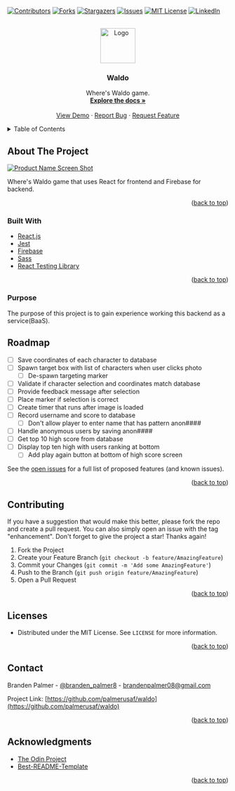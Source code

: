 <div id="top"></div>
<!--
*** Thanks for checking out the Best-README-Template. If you have a suggestion
*** that would make this better, please fork the repo and create a pull request
*** or simply open an issue with the tag "enhancement".
*** Don't forget to give the project a star!
*** Thanks again! Now go create something AMAZING! :D
-->

<!-- PROJECT SHIELDS -->
<!--
*** I'm using markdown "reference style" links for readability.
*** Reference links are enclosed in brackets [ ] instead of parentheses ( ).
*** See the bottom of this document for the declaration of the reference variables
*** for contributors-url, forks-url, etc. This is an optional, concise syntax you may use.
*** https://www.markdownguide.org/basic-syntax/#reference-style-links
-->

[![Contributors][contributors-shield]][contributors-url]
[![Forks][forks-shield]][forks-url]
[![Stargazers][stars-shield]][stars-url]
[![Issues][issues-shield]][issues-url]
[![MIT License][license-shield]][license-url]
[![LinkedIn][linkedin-shield]][linkedin-url]

<!-- PROJECT LOGO -->
<br />
<div align="center">
  <a href="https://github.com/palmerusaf/waldo">
    <img src="./public/favicon.ico" alt="Logo" width="80" height="80">
  </a>

<h3 align="center">Waldo</h3>

  <p align="center">
    Where's Waldo game.
    <br />
    <a href="https://github.com/palmerusaf/waldo"><strong>Explore the docs »</strong></a>
    <br />
    <br />
    <a href="https://palmerusaf.github.io/waldo">View Demo</a>
    ·
    <a href="https://github.com/palmerusaf/waldo/issues">Report Bug</a>
    ·
    <a href="https://github.com/palmerusaf/waldo/issues">Request Feature</a>
  </p>
</div>

<!-- TABLE OF CONTENTS -->
<details>
  <summary>Table of Contents</summary>
  <ol>
    <li>
      <a href="#about-the-project">About The Project</a>
      <ul>
        <li><a href="#built-with">Built With</a></li>
        <li><a href="#purpose">Purpose</a></li>
      </ul>
    </li>
    <li><a href="#roadmap">Roadmap</a></li>
    <li><a href="#contributing">Contributing</a></li>
    <li><a href="#license">License</a></li>
    <li><a href="#contact">Contact</a></li>
    <li><a href="#acknowledgments">Acknowledgments</a></li>
  </ol>
</details>

<!-- ABOUT THE PROJECT -->

## About The Project

[![Product Name Screen Shot][product-screenshot]](https://palmerusaf.github.io/waldo)

Where's Waldo game that uses React for frontend and Firebase for backend.

<p align="right">(<a href="#top">back to top</a>)</p>

### Built With

- [React.js](https://reactjs.org/)
- [Jest](https://jestjs.io/)
- [Firebase](https://firebase.google.com/)
- [Sass](https://sass-lang.com/)
- [React Testing Library](https://testing-library.com/docs/react-testing-library/api/)

<p align="right">(<a href="#top">back to top</a>)</p>

### Purpose

The purpose of this project is to gain experience working this backend as a service(BaaS).

<!-- ROADMAP -->

## Roadmap

- [ ] Save coordinates of each character to database
- [ ] Spawn target box with list of characters when user clicks photo
  - [ ] De-spawn targeting marker
- [ ] Validate if character selection and coordinates match database
- [ ] Provide feedback message after selection
- [ ] Place marker if selection is correct
- [ ] Create timer that runs after image is loaded
- [ ] Record username and score to database
  - [ ] Don't allow player to enter name that has pattern anon####
- [ ] Handle anonymous users by saving anon####
- [ ] Get top 10 high score from database
- [ ] Display top ten high with users ranking at bottom
  - [ ] Add play again button at bottom of high score screen

See the [open issues](https://github.com/palmerusaf/waldo/issues) for a full list of proposed features (and known issues).

<p align="right">(<a href="#top">back to top</a>)</p>

<!-- CONTRIBUTING -->

## Contributing

If you have a suggestion that would make this better, please fork the repo and create a pull request. You can also simply open an issue with the tag "enhancement".
Don't forget to give the project a star! Thanks again!

1. Fork the Project
2. Create your Feature Branch (`git checkout -b feature/AmazingFeature`)
3. Commit your Changes (`git commit -m 'Add some AmazingFeature'`)
4. Push to the Branch (`git push origin feature/AmazingFeature`)
5. Open a Pull Request

<p align="right">(<a href="#top">back to top</a>)</p>

<!-- LICENSE -->

## Licenses

- Distributed under the MIT License. See `LICENSE` for more information.

<p align="right">(<a href="#top">back to top</a>)</p>

<!-- CONTACT -->

## Contact

Branden Palmer - [@branden_palmer8](https://twitter.com/branden_palmer8) - brandenpalmer08@gmail.com

Project Link: [https://github.com/palmerusaf/waldo](https://github.com/palmerusaf/waldo)

<p align="right">(<a href="#top">back to top</a>)</p>

<!-- ACKNOWLEDGMENTS -->

## Acknowledgments

- [The Odin Project](https://www.theodinproject.com/)
- [Best-README-Template](https://github.com/othneildrew/Best-README-Template)

<p align="right">(<a href="#top">back to top</a>)</p>

<!-- MARKDOWN LINKS & IMAGES -->
<!-- https://www.markdownguide.org/basic-syntax/#reference-style-links -->

[contributors-shield]: https://img.shields.io/github/contributors/palmerusaf/waldo.svg?style=for-the-badge
[contributors-url]: https://github.com/palmerusaf/waldo/graphs/contributors
[forks-shield]: https://img.shields.io/github/forks/palmerusaf/waldo.svg?style=for-the-badge
[forks-url]: https://github.com/palmerusaf/waldo/network/members
[stars-shield]: https://img.shields.io/github/stars/palmerusaf/waldo.svg?style=for-the-badge
[stars-url]: https://github.com/palmerusaf/waldo/stargazers
[issues-shield]: https://img.shields.io/github/issues/palmerusaf/waldo.svg?style=for-the-badge
[issues-url]: https://github.com/palmerusaf/waldo/issues
[license-shield]: https://img.shields.io/github/license/palmerusaf/waldo.svg?style=for-the-badge
[license-url]: https://github.com/palmerusaf/waldo/blob/master/LICENSE
[linkedin-shield]: https://img.shields.io/badge/-LinkedIn-black.svg?style=for-the-badge&logo=linkedin&colorB=555
[linkedin-url]: https://linkedin.com/in/branden-palmer-968765120
[product-screenshot]: ./src/imgs/screen-shot.png
